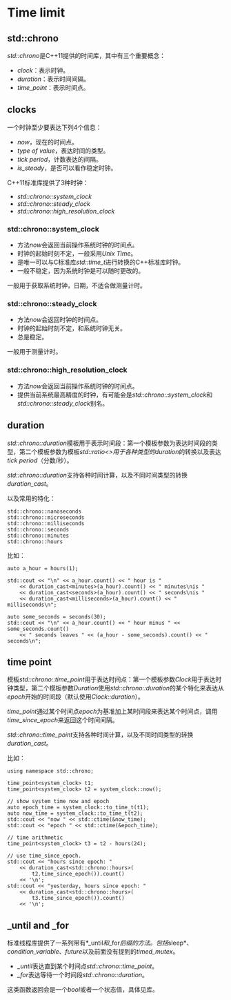 # Time limit

## std::chrono

*std::chrono*是C++11提供的时间库，其中有三个重要概念：

- *clock*：表示时钟。 
- *duration*：表示时间间隔。
- *time_point*：表示时间点。

## clocks

一个时钟至少要表达下列4个信息：

- *now*，现在的时间点。
- *type of value*，表达时间的类型。
- *tick period*，计数表达的间隔。
- *is_steady*，是否可以看作稳定时钟。

C++11标准库提供了3种时钟：

- *std::chrono::system_clock*
- *std::chrono::steady_clock*
- *std::chrono::high_resolution_clock*

### std::chrono::system_clock

- 方法*now*会返回当前操作系统时钟的时间点。
- 时钟的起始时刻不定，一般采用*Unix Time*。
- 是唯一可以与C标准库*std::time_t*进行转换的C++标准库时钟。
- 一般不稳定，因为系统时钟是可以随时更改的。

一般用于获取系统时钟，日期，不适合做测量计时。

### std::chrono::steady_clock

- 方法*now*会返回时钟的时间点。
- 时钟的起始时刻不定，和系统时钟无关。
- 总是稳定。

一般用于测量计时。

### std::chrono::high_resolution_clock

- 方法*now*会返回当前操作系统时钟的时间点。
- 提供当前系统最高精度的时钟，有可能会是*std::chrono::system_clock*和*std::chrono::steady_clock*别名。

## duration

*std::chrono::duration*模板用于表示时间段：第一个模板参数为表达时间段的类型，第二个模板参数为模板*std::ratio\<>*用于各种类型的*duration*的转换以及表达*tick period*（分数/秒）。

*std::chrono::duration*支持各种时间计算，以及不同时间类型的转换*duration_cast*。

以及常用的特化：

    std::chrono::nanoseconds
    std::chrono::microseconds
    std::chrono::milliseconds
    std::chrono::seconds
    std::chrono::minutes
    std::chrono::hours

比如：

    auto a_hour = hours(1);

	std::cout << "\n" << a_hour.count() << " hour is "
		<< duration_cast<minutes>(a_hour).count() << " minutes\nis "
		<< duration_cast<seconds>(a_hour).count() << " seconds\nis "
		<< duration_cast<milliseconds>(a_hour).count() << " milliseconds\n";

    auto some_seconds = seconds(30);
	std::cout << "\n" << a_hour.count() << " hour minus " << some_seconds.count()
		<< " seconds leaves " << (a_hour - some_seconds).count() << " seconds\n";


## time point

模板*std::chrono::time_point*用于表达时间点：第一个模板参数*Clock*用于表达时钟类型，第二个模板参数*Duration*使用*std::chrono::duration*的某个特化来表达从*epoch*开始的时间段（默认使用*Clock::duration*）。

*time_point*通过某个时间点*epoch*为基准加上某时间段来表达某个时间点，调用*time_since_epoch*来返回这个时间间隔。

*std::chrono::time_point*支持各种时间计算，以及不同时间类型的转换*duration_cast*。

比如：

	using namespace std::chrono;

	time_point<system_clock> t1;
	time_point<system_clock> t2 = system_clock::now();

	// show system time now and epoch
	auto epoch_time = system_clock::to_time_t(t1);
	auto now_time = system_clock::to_time_t(t2);
	std::cout << "now " << std::ctime(&now_time);
	std::cout << "epoch " << std::ctime(&epoch_time);

	// time arithmetic
	time_point<system_clock> t3 = t2 - hours(24);

	// use time_since_epoch.
	std::cout << "hours since epoch: "
		<< duration_cast<std::chrono::hours>(
			t2.time_since_epoch()).count()
		<< '\n';
	std::cout << "yesterday, hours since epoch: "
		<< duration_cast<std::chrono::hours>(
			t3.time_since_epoch()).count()
		<< '\n';

## _until and _for

标准线程库提供了一系列带有*_until*和*_for*后缀的方法。包括*sleep*、*condition_variable*、*future*以及前面没有提到的*timed_mutex*。  

- *_until*表达直到某个时间点*std::chrono::time_point*。
- *_for*表达等待一个时间段*std::chrono::duration*。

这类函数返回会是一个*bool*或者一个状态值，具体见库。
